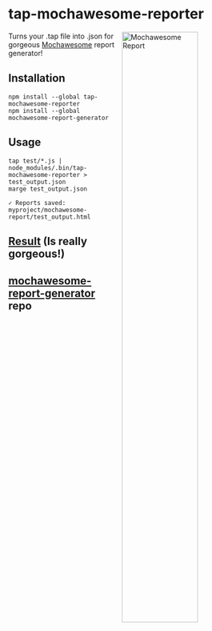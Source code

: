 # tap-mochawesome-reporter

<img align="right" src="./docs/marge-report-1.0.1.png" alt="Mochawesome Report" width="55%" />

Turns your .tap file into .json for gorgeous [Mochawesome](https://github.com/adamgruber/mochawesome) report generator!

## Installation

    npm install --global tap-mochawesome-reporter
    npm install --global mochawesome-report-generator

## Usage


    tap test/*.js | node_modules/.bin/tap-mochawesome-reporter > test_output.json
    marge test_output.json

    ✓ Reports saved:
    myproject/mochawesome-report/test_output.html


## [Result](https://github.com/adamgruber/mochawesome-report-generator/blob/master/docs/marge-report-1.0.1.png) (Is really gorgeous!)

## [mochawesome-report-generator](https://github.com/adamgruber/mochawesome-report-generator) repo
